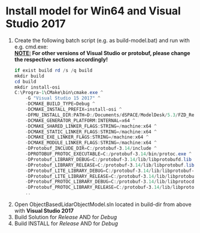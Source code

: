 # Install model for Win64 and Visual Studio 2017

1. Create the following batch script (e.g. as build-model.bat) and run with e.g. cmd.exe:<br>
    **<ins>NOTE:</ins> For other versions of Visual Studio or protobuf, please change the respective sections accordingly!**
    ```powershell
    if exist build rd /s /q build
    mkdir build
    cd build
    mkdir install-osi
    C:\Progra~1\CMake\bin\cmake.exe ^
        -G "Visual Studio 15 2017" ^
        -DCMAKE_BUILD_TYPE=Debug ^
        -DCMAKE_INSTALL_PREFIX=install-osi ^
        -DFMU_INSTALL_DIR:PATH=D:/Documents/dSPACE/ModelDesk/5.3/FZD_Reflection_Based_Lidar/Simulation ^
        -DCMAKE_GENERATOR_PLATFORM:INTERNAL=x64 ^
        -DCMAKE_SHARED_LINKER_FLAGS:STRING=/machine:x64 ^
        -DCMAKE_STATIC_LINKER_FLAGS:STRING=/machine:x64 ^
        -DCMAKE_EXE_LINKER_FLAGS:STRING=/machine:x64 ^
        -DCMAKE_MODULE_LINKER_FLAGS:STRING=/machine:x64 ^
        -DProtobuf_INCLUDE_DIR=C:/protobuf-3.14/include ^
        -DPROTOBUF_PROTOC_EXECUTABLE=C:/protobuf-3.14/bin/protoc.exe ^
        -DProtobuf_LIBRARY_DEBUG=C:/protobuf-3.14/lib/libprotobufd.lib ^
        -DProtobuf_LIBRARY_RELEASE=C:/protobuf-3.14/lib/libprotobuf.lib ^
        -DProtobuf_LITE_LIBRARY_DEBUG=C:/protobuf-3.14/lib/libprotobuf-lited.lib ^
        -DProtobuf_LITE_LIBRARY_RELEASE=C:/protobuf-3.14/lib/libprotobuf-lite.lib ^
        -DProtobuf_PROTOC_LIBRARY_DEBUG=C:/protobuf-3.14/lib/libprotocd.lib ^
        -DProtobuf_PROTOC_LIBRARY_RELEASE=C:/protobuf-3.14/lib/libprotoc.lib ^
        ..
    ```
3. Open ObjectBasedLidarObjectModel.sln located in build-dir from above with **Visual Studio 2017**
4. Build Solution for *Release* AND for *Debug*
5. Build INSTALL for *Release* AND for *Debug*
